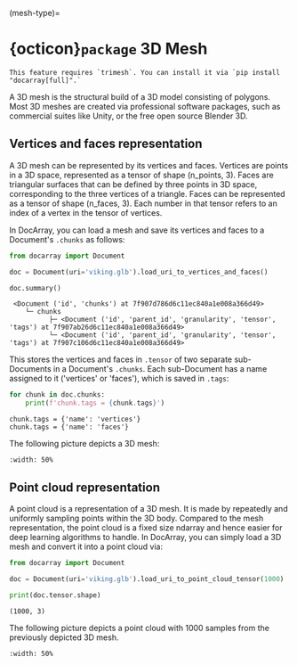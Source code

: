 (mesh-type)=
# {octicon}`package` 3D Mesh

````{tip}
This feature requires `trimesh`. You can install it via `pip install "docarray[full]".` 
````

A 3D mesh is the structural build of a 3D model consisting of polygons. Most 3D meshes are created via professional software packages, such as commercial suites like Unity, or the free open source Blender 3D.

## Vertices and faces representation 

A 3D mesh can be represented by its vertices and faces. Vertices are points in a 3D space, represented as a tensor of shape (n_points, 3). Faces are triangular surfaces that can be defined by three points in 3D space, corresponding to the three vertices of a triangle. Faces can be represented as a tensor of shape (n_faces, 3). Each number in that tensor refers to an index of a vertex in the tensor of vertices.

In DocArray, you can load a mesh and save its vertices and faces to a Document's `.chunks` as follows:

```python
from docarray import Document

doc = Document(uri='viking.glb').load_uri_to_vertices_and_faces()

doc.summary()
```

```text
 <Document ('id', 'chunks') at 7f907d786d6c11ec840a1e008a366d49>
    └─ chunks
          ├─ <Document ('id', 'parent_id', 'granularity', 'tensor', 'tags') at 7f907ab26d6c11ec840a1e008a366d49>
          └─ <Document ('id', 'parent_id', 'granularity', 'tensor', 'tags') at 7f907c106d6c11ec840a1e008a366d49>
```

This stores the vertices and faces in `.tensor` of two separate sub-Documents in a Document's `.chunks`. Each sub-Document has a name assigned to it ('vertices' or 'faces'), which is saved in `.tags`:

```python
for chunk in doc.chunks:
    print(f'chunk.tags = {chunk.tags}')
```

```text
chunk.tags = {'name': 'vertices'}
chunk.tags = {'name': 'faces'}
```

The following picture depicts a 3D mesh:

```{figure} 3dmesh-man.gif
:width: 50%
```

## Point cloud representation

A point cloud is a representation of a 3D mesh. It is made by repeatedly and uniformly sampling points within the 3D body. Compared to the mesh representation, the point cloud is a fixed size ndarray and hence easier for deep learning algorithms to handle. In DocArray, you can simply load a 3D mesh and convert it into a point cloud via:

```python
from docarray import Document

doc = Document(uri='viking.glb').load_uri_to_point_cloud_tensor(1000)

print(doc.tensor.shape)
```

```text
(1000, 3)
```

The following picture depicts a point cloud with 1000 samples from the previously depicted 3D mesh.

```{figure} pointcloud-man.gif
:width: 50%
```
